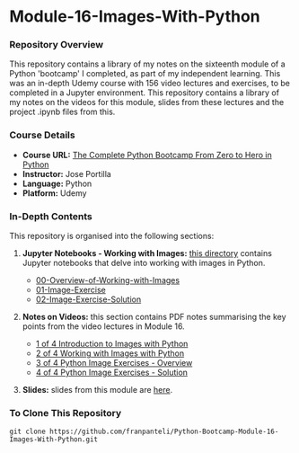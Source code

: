 # Module-16-Images-With-Python

### Repository Overview

This repository contains a library of my notes on the sixteenth module of a Python 'bootcamp' I completed, as part of my independent learning. This was an in-depth Udemy course with 156 video lectures and exercises, to be completed in a Jupyter environment. This repository contains a library of my notes on the videos for this module, slides from these lectures and the project .ipynb files from this.

### Course Details
- **Course URL:** [The Complete Python Bootcamp From Zero to Hero in Python](https://www.udemy.com/course/complete-python-bootcamp/?couponCode=ST18MT62524)
- **Instructor:** Jose Portilla
- **Language:** Python
- **Platform:** Udemy

### In-Depth Contents
This repository is organised into the following sections:

1. **Jupyter Notebooks - Working with Images:**
   [this directory](https://github.com/franpanteli/Python-Bootcamp-Module-16-Images-With-Python/tree/main/Jupyter%20Notebooks%20-%20Working%20with%20Images) contains Jupyter notebooks that delve into working with images in Python.
   - [00-Overview-of-Working-with-Images](https://github.com/franpanteli/Python-Bootcamp-Module-16-Images-With-Python/blob/main/Jupyter%20Notebooks%20-%20Working%20with%20Images/00-Overview-of-Working-with-Images.ipynb)
   - [01-Image-Exercise](https://github.com/franpanteli/Python-Bootcamp-Module-16-Images-With-Python/blob/main/Jupyter%20Notebooks%20-%20Working%20with%20Images/01-Image-Exercise.ipynb)
   - [02-Image-Exercise-Solution](https://github.com/franpanteli/Python-Bootcamp-Module-16-Images-With-Python/blob/main/Jupyter%20Notebooks%20-%20Working%20with%20Images/02-Image-Exercise-Solution.ipynb)

2. **Notes on Videos:**
   this section contains PDF notes summarising the key points from the video lectures in Module 16.
   - [1 of 4 Introduction to Images with Python](https://github.com/franpanteli/Python-Bootcamp-Module-16-Images-With-Python/blob/main/Notes%20on%20Videos%20-%20Module%2016%20Images%20With%20Python/1%20of%204%20Introduction%20to%20Images%20with%20Python.pdf)
   - [2 of 4 Working with Images with Python](https://github.com/franpanteli/Python-Bootcamp-Module-16-Images-With-Python/blob/main/Notes%20on%20Videos%20-%20Module%2016%20Images%20With%20Python/2%20of%204%20Working%20with%20Images%20with%20Python.pdf)
   - [3 of 4 Python Image Exercises - Overview](https://github.com/franpanteli/Python-Bootcamp-Module-16-Images-With-Python/blob/main/Notes%20on%20Videos%20-%20Module%2016%20Images%20With%20Python/3%20of%204%20Python%20Image%20Exercises%20-%20Overview.pdf)
   - [4 of 4 Python Image Exercises - Solution](https://github.com/franpanteli/Python-Bootcamp-Module-16-Images-With-Python/blob/main/Notes%20on%20Videos%20-%20Module%2016%20Images%20With%20Python/4%20of%204%20Python%20Image%20Exercises%20-%20Solution.pdf)

3. **Slides:**
   slides from this module are [here](https://github.com/franpanteli/Python-Bootcamp-Module-16-Images-With-Python/blob/main/Working%20with%20Images%20Slides.pdf).

### To Clone This Repository
```
git clone https://github.com/franpanteli/Python-Bootcamp-Module-16-Images-With-Python.git
```